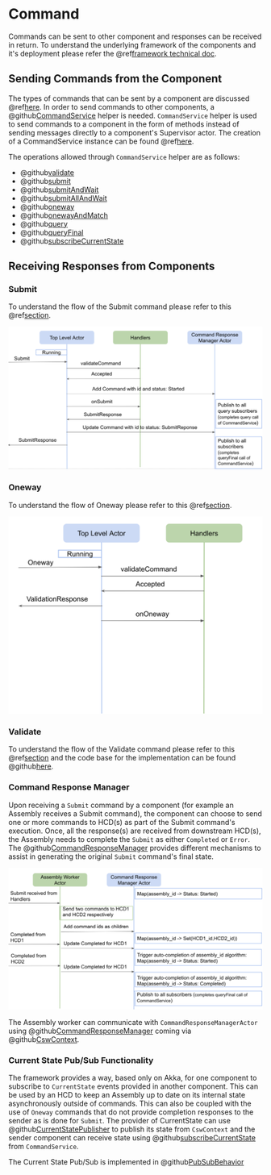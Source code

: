 # Command

Commands can be sent to other component and responses can be received in return. To understand the underlying framework 
of the components and it's deployment please refer the @ref[framework technical doc](../framework/framework.md).

## Sending Commands from the Component

The types of commands that can be sent by a component are discussed @ref[here](../../commons/create-component.md#receiving-commands). In order to send
commands to other components, a @github[CommandService](/csw-command/csw-command-api/src/main/scala/csw/command/api/scaladsl/CommandService.scala) helper
is needed. `CommandService` helper is used to send commands to a component in the form of methods instead of sending messages directly to a component's
Supervisor actor. The creation of a CommandService instance can be found @ref[here](../../commons/multiple-components.md#sending-commands).

The operations allowed through `CommandService` helper are as follows:

- @github[validate](/csw-command/csw-command-client/src/main/scala/csw/command/client/internal/CommandServiceImpl.scala#L38)
- @github[submit](/csw-command/csw-command-client/src/main/scala/csw/command/client/internal/CommandServiceImpl.scala#L46)
- @github[submitAndWait](/csw-command/csw-command-client/src/main/scala/csw/command/client/internal/CommandServiceImpl.scala#L49)
- @github[submitAllAndWait](/csw-command/csw-command-client/src/main/scala/csw/command/client/internal/CommandServiceImpl.scala#L55)
- @github[oneway](/csw-command/csw-command-client/src/main/scala/csw/command/client/internal/CommandServiceImpl.scala#L74)
- @github[onewayAndMatch](/csw-command/csw-command-client/src/main/scala/csw/command/client/internal/CommandServiceImpl.scala#L77)
- @github[query](/csw-command/csw-command-client/src/main/scala/csw/command/client/internal/CommandServiceImpl.scala#L96)
- @github[queryFinal](/csw-command/csw-command-client/src/main/scala/csw/command/client/internal/CommandServiceImpl.scala#L104)
- @github[subscribeCurrentState](/csw-command/csw-command-client/src/main/scala/csw/command/client/internal/CommandServiceImpl.scala#L107)
 
## Receiving Responses from Components

### Submit

To understand the flow of the Submit command please refer to this @ref[section](../../commons/command.md#the-submit-message). 

![submit](media/submit.png)

### Oneway

To understand the flow of Oneway please refer to this @ref[section](../../commons/command.md#the-oneway-message).
 
![oneway](media/oneway.png)

### Validate

To understand the flow of the Validate command please refer to this @ref[section](../../commons/command.md#the-validate-message) and the code base for the implementation can be
found @github[here](/csw-framework/src/main/scala/csw/framework/internal/component/ComponentBehavior.scala#L154).

### Command Response Manager

Upon receiving a `Submit` command by a component (for example an Assembly receives a Submit command), the component can choose to send one or more
commands to HCD(s) as part of the Submit command's execution. Once, all the response(s) are received from downstream HCD(s), the Assembly needs to complete
the `Submit` as either `Completed` or `Error`. The @github[CommandResponseManager](/csw-command/csw-command-client/src/main/scala/csw/command/client/CommandResponseManagerActor.scala)
provides different mechanisms to assist in generating the original `Submit` command's final state.

![crm](media/crm.png)

The Assembly worker can communicate with `CommandResponseManagerActor` using @github[CommandResponseManager](csw-command/csw-command-client/src/main/scala/csw/command/client/CommandResponseManager.scala)
coming via @github[CswContext](/csw-framework/src/main/scala/csw/framework/models/CswContext.scala#L43).

### Current State Pub/Sub Functionality

The framework provides a way, based only on Akka, for one component to subscribe to `CurrentState` events provided in another component.
This can be used by an HCD to keep an Assembly up to date on its internal state asynchronously outside of commands. This can also be coupled with the use of 
`Oneway` commands that do not provide completion responses to the sender as is done for `Submit`. 
The provider of CurrentState can use @github[CurrentStatePublisher](/csw-framework/src/main/scala/csw/framework/models/CswContext.scala#L42)
to publish its state from `CswContext` and the sender component can receive state using @github[subscribeCurrentState](/csw-command/csw-command-client/src/main/scala/csw/command/client/internal/CommandServiceImpl.scala#L107)
from `CommandService`.

The Current State Pub/Sub is implemented in @github[PubSubBehavior](/csw-framework/src/main/scala/csw/framework/internal/pubsub/PubSubBehavior.scala)